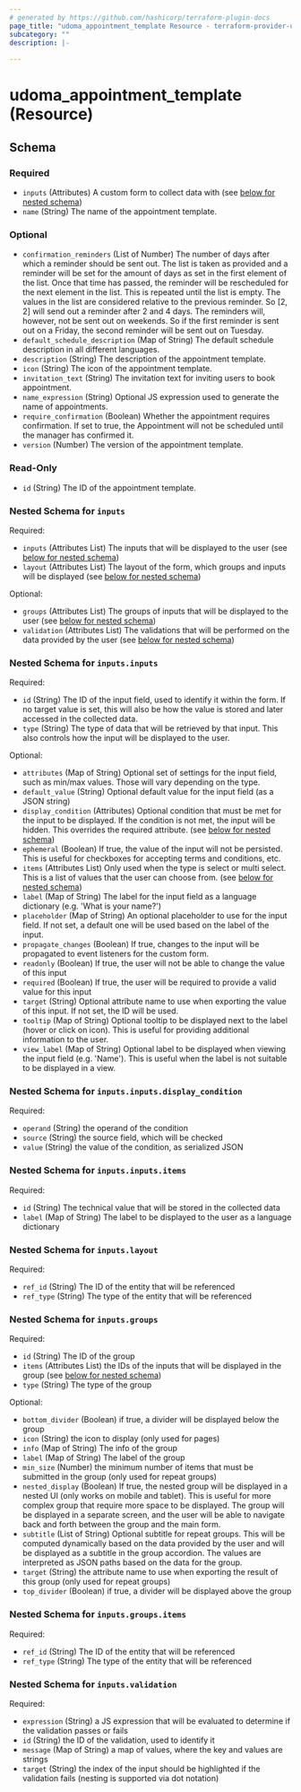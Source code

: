 ```yaml
---
# generated by https://github.com/hashicorp/terraform-plugin-docs
page_title: "udoma_appointment_template Resource - terraform-provider-udoma"
subcategory: ""
description: |-
  
---
```


# udoma_appointment_template (Resource)





<!-- schema generated by tfplugindocs -->
## Schema

### Required

- `inputs` (Attributes) A custom form to collect data with (see [below for nested schema](#nestedatt--inputs))
- `name` (String) The name of the appointment template.

### Optional

- `confirmation_reminders` (List of Number) The number of days after which a reminder should
				be sent out. The list is taken as provided and a reminder will be set
				for the amount of days as set in the first element of the list. Once
				that time has passed, the reminder will be rescheduled for the next
				element in the list. This is repeated until the list is empty. The
				values in the list are considered relative to the previous reminder.
				So [2, 2] will send out a reminder after 2 and 4 days. The reminders
				will, however, not be sent out on weekends. So if the first reminder is
				sent out on a Friday, the second reminder will be sent out on Tuesday.
- `default_schedule_description` (Map of String) The default schedule description in all different languages.
- `description` (String) The description of the appointment template.
- `icon` (String) The icon of the appointment template.
- `invitation_text` (String) The invitation text for inviting users to book appointment.
- `name_expression` (String) Optional JS expression used to generate the name of appointments.
- `require_confirmation` (Boolean) Whether the appointment requires confirmation.
				If set to true, the Appointment will not be scheduled until the
				manager has confirmed it.
- `version` (Number) The version of the appointment template.

### Read-Only

- `id` (String) The ID of the appointment template.

<a id="nestedatt--inputs"></a>
### Nested Schema for `inputs`

Required:

- `inputs` (Attributes List) The inputs that will be displayed to the user (see [below for nested schema](#nestedatt--inputs--inputs))
- `layout` (Attributes List) The layout of the form, which groups and inputs will be displayed (see [below for nested schema](#nestedatt--inputs--layout))

Optional:

- `groups` (Attributes List) The groups of inputs that will be displayed to the user (see [below for nested schema](#nestedatt--inputs--groups))
- `validation` (Attributes List) The validations that will be performed on the data provided by the user (see [below for nested schema](#nestedatt--inputs--validation))

<a id="nestedatt--inputs--inputs"></a>
### Nested Schema for `inputs.inputs`

Required:

- `id` (String) The ID of the input field, used to identify it within the form. If no target value is set, this will also be how the value is stored and later accessed in the collected data.
- `type` (String) The type of data that will be retrieved by that input. This also controls how the input will be displayed to the user.

Optional:

- `attributes` (Map of String) Optional set of settings for the input field, such as min/max values. Those will vary depending on the type.
- `default_value` (String) Optional default value for the input field (as a JSON string)
- `display_condition` (Attributes) Optional condition that must be met for the input to be displayed. If the condition is not met, the input will be hidden. This overrides the required attribute. (see [below for nested schema](#nestedatt--inputs--inputs--display_condition))
- `ephemeral` (Boolean) If true, the value of the input will not be persisted. This is useful for checkboxes for accepting terms and conditions, etc.
- `items` (Attributes List) Only used when the type is select or multi select. This is a list of values that the user can choose from. (see [below for nested schema](#nestedatt--inputs--inputs--items))
- `label` (Map of String) The label for the input field as a language dictionary (e.g. 'What is your name?')
- `placeholder` (Map of String) An optional placeholder to use for the input field. If not set, a default one will be used based on the label of the input.
- `propagate_changes` (Boolean) If true, changes to the input will be propagated to event listeners for the custom form.
- `readonly` (Boolean) If true, the user will not be able to change the value of this input
- `required` (Boolean) If true, the user will be required to provide a valid value for this input
- `target` (String) Optional attribute name to use when exporting the value of this input. If not set, the ID will be used.
- `tooltip` (Map of String) Optional tooltip to be displayed next to the label (hover or click on icon). This is useful for providing additional information to the user.
- `view_label` (Map of String) Optional label to be displayed when viewing the input field (e.g. 'Name'). This is useful when the label is not suitable to be displayed in a view.

<a id="nestedatt--inputs--inputs--display_condition"></a>
### Nested Schema for `inputs.inputs.display_condition`

Required:

- `operand` (String) the operand of the condition
- `source` (String) the source field, which will be checked
- `value` (String) the value of the condition, as serialized JSON


<a id="nestedatt--inputs--inputs--items"></a>
### Nested Schema for `inputs.inputs.items`

Required:

- `id` (String) The technical value that will be stored in the collected data
- `label` (Map of String) The label to be displayed to the user as a language dictionary



<a id="nestedatt--inputs--layout"></a>
### Nested Schema for `inputs.layout`

Required:

- `ref_id` (String) The ID of the entity that will be referenced
- `ref_type` (String) The type of the entity that will be referenced


<a id="nestedatt--inputs--groups"></a>
### Nested Schema for `inputs.groups`

Required:

- `id` (String) The ID of the group
- `items` (Attributes List) the IDs of the inputs that will be displayed in the group (see [below for nested schema](#nestedatt--inputs--groups--items))
- `type` (String) The type of the group

Optional:

- `bottom_divider` (Boolean) if true, a divider will be displayed below the group
- `icon` (String) the icon to display (only used for pages)
- `info` (Map of String) The info of the group
- `label` (Map of String) The label of the group
- `min_size` (Number) the minimum number of items that must be submitted in the group (only used for repeat groups)
- `nested_display` (Boolean) If true, the nested group will be displayed in a nested UI (only works on mobile and tablet). This is useful for more complex group that require more space to be displayed. The group will be displayed in a separate screen, and the user will be able to navigate back and forth between the group and the main form.
- `subtitle` (List of String) Optional subtitle for repeat groups. This will be computed dynamically based on the data provided by the user and will be displayed as a subtitle in the group accordion. The values are interpreted as JSON paths based on the data for the group.
- `target` (String) the attribute name to use when exporting the result of this group (only used for repeat groups)
- `top_divider` (Boolean) if true, a divider will be displayed above the group

<a id="nestedatt--inputs--groups--items"></a>
### Nested Schema for `inputs.groups.items`

Required:

- `ref_id` (String) The ID of the entity that will be referenced
- `ref_type` (String) The type of the entity that will be referenced



<a id="nestedatt--inputs--validation"></a>
### Nested Schema for `inputs.validation`

Required:

- `expression` (String) a JS expression that will be evaluated to determine if the validation passes or fails
- `id` (String) the ID of the validation, used to identify it
- `message` (Map of String) a map of values, where the key and values are strings
- `target` (String) the index of the input should be highlighted if the validation fails (nesting is supported via dot notation)
